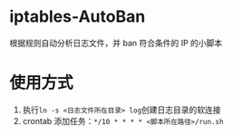 # iptables-AutoBan
根据规则自动分析日志文件，并 ban 符合条件的 IP 的小脚本

# 使用方式
1. 执行`ln -s <日志文件所在目录> log`创建日志目录的软连接
1. crontab 添加任务：`*/10 * * * * <脚本所在路径>/run.sh`
